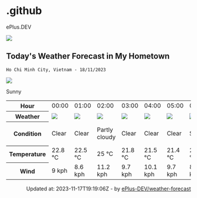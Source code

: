 # .github
ePlus.DEV

![](https://komarev.com/ghpvc/?username=ePlus-DEV&style=for-the-badge)

## Today's Weather Forecast in My Hometown



`Ho Chi Minh City, Vietnam - 18/11/2023`

<img src="https://cdn.weatherapi.com/weather/64x64/day/113.png" />

Sunny


<table>
    <tr>
        <th>Hour</th>
        <td>00:00</td><td>01:00</td><td>02:00</td><td>03:00</td><td>04:00</td><td>05:00</td><td>06:00</td><td>07:00</td><td>08:00</td><td>09:00</td><td>10:00</td><td>11:00</td><td>12:00</td><td>13:00</td><td>14:00</td><td>15:00</td><td>16:00</td><td>17:00</td><td>18:00</td><td>19:00</td><td>20:00</td><td>21:00</td><td>22:00</td><td>23:00</td>
    </tr>
    <tr>
        <th>Weather</th>
        <td><img src="https://cdn.weatherapi.com/weather/64x64/night/113.png"></img></td><td><img src="https://cdn.weatherapi.com/weather/64x64/night/113.png"></img></td><td><img src="https://cdn.weatherapi.com/weather/64x64/night/116.png"></img></td><td><img src="https://cdn.weatherapi.com/weather/64x64/night/113.png"></img></td><td><img src="https://cdn.weatherapi.com/weather/64x64/night/113.png"></img></td><td><img src="https://cdn.weatherapi.com/weather/64x64/night/113.png"></img></td><td><img src="https://cdn.weatherapi.com/weather/64x64/day/113.png"></img></td><td><img src="https://cdn.weatherapi.com/weather/64x64/day/113.png"></img></td><td><img src="https://cdn.weatherapi.com/weather/64x64/day/113.png"></img></td><td><img src="https://cdn.weatherapi.com/weather/64x64/day/113.png"></img></td><td><img src="https://cdn.weatherapi.com/weather/64x64/day/113.png"></img></td><td><img src="https://cdn.weatherapi.com/weather/64x64/day/113.png"></img></td><td><img src="https://cdn.weatherapi.com/weather/64x64/day/116.png"></img></td><td><img src="https://cdn.weatherapi.com/weather/64x64/day/116.png"></img></td><td><img src="https://cdn.weatherapi.com/weather/64x64/day/116.png"></img></td><td><img src="https://cdn.weatherapi.com/weather/64x64/day/116.png"></img></td><td><img src="https://cdn.weatherapi.com/weather/64x64/day/176.png"></img></td><td><img src="https://cdn.weatherapi.com/weather/64x64/day/176.png"></img></td><td><img src="https://cdn.weatherapi.com/weather/64x64/night/116.png"></img></td><td><img src="https://cdn.weatherapi.com/weather/64x64/night/116.png"></img></td><td><img src="https://cdn.weatherapi.com/weather/64x64/night/116.png"></img></td><td><img src="https://cdn.weatherapi.com/weather/64x64/night/113.png"></img></td><td><img src="https://cdn.weatherapi.com/weather/64x64/night/113.png"></img></td><td><img src="https://cdn.weatherapi.com/weather/64x64/night/113.png"></img></td>
    </tr>
    <tr>
        <th>Condition</th>
        <td width="200px">Clear</td><td width="200px">Clear</td><td width="200px">Partly cloudy</td><td width="200px">Clear</td><td width="200px">Clear</td><td width="200px">Clear</td><td width="200px">Sunny</td><td width="200px">Sunny</td><td width="200px">Sunny</td><td width="200px">Sunny</td><td width="200px">Sunny</td><td width="200px">Sunny</td><td width="200px">Partly cloudy</td><td width="200px">Partly cloudy</td><td width="200px">Partly cloudy</td><td width="200px">Partly cloudy</td><td width="200px">Patchy rain possible</td><td width="200px">Patchy rain possible</td><td width="200px">Partly cloudy</td><td width="200px">Partly cloudy</td><td width="200px">Partly cloudy</td><td width="200px">Clear</td><td width="200px">Clear</td><td width="200px">Clear</td>
    </tr>
    <tr>
        <th>Temperature</th>
        <td>22.8 °C</td><td>22.5 °C</td><td>25 °C</td><td>21.8 °C</td><td>21.5 °C</td><td>21.4 °C</td><td>21.3 °C</td><td>22.5 °C</td><td>24.4 °C</td><td>26.3 °C</td><td>27.9 °C</td><td>29.2 °C</td><td>30.1 °C</td><td>30.7 °C</td><td>31 °C</td><td>30.8 °C</td><td>30 °C</td><td>28.3 °C</td><td>26.5 °C</td><td>25.6 °C</td><td>25.2 °C</td><td>24.7 °C</td><td>24.4 °C</td><td>24.1 °C</td>
    </tr>
    <tr>
        <th>Wind</th>
        <td>9 kph</td><td>8.6 kph</td><td>11.2 kph</td><td>9.7 kph</td><td>10.1 kph</td><td>9.7 kph</td><td>8.6 kph</td><td>10.1 kph</td><td>11.9 kph</td><td>11.2 kph</td><td>10.4 kph</td><td>9 kph</td><td>7.6 kph</td><td>7.9 kph</td><td>8.6 kph</td><td>9 kph</td><td>6.5 kph</td><td>2.9 kph</td><td>3.2 kph</td><td>3.2 kph</td><td>1.8 kph</td><td>1.4 kph</td><td>0.7 kph</td><td>3.6 kph</td>
    </tr>
</table>


<div align="right">
    Updated at: 2023-11-17T19:19:06Z - by <a target="_blank"
        href="https://github.com/ePlus-DEV/weather-forecast">ePlus-DEV/weather-forecast</a>
</div>

